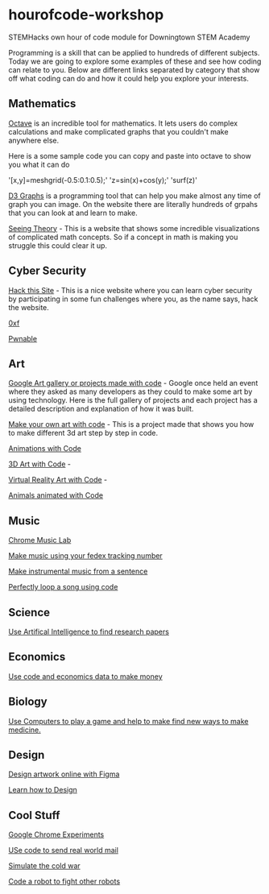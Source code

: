 # hourofcode-workshop
STEMHacks own hour of code module for Downingtown STEM Academy

Programming is a skill that can be applied to hundreds of different subjects. Today we are going to explore some examples of these
and see how coding can relate to you. Below are different links separated by category that show off what coding can do and how 
it could help you explore your interests. 

## Mathematics



[Octave](https://octave-online.net/ ) is an incredible tool for mathematics. It lets users do complex calculations and make complicated graphs that you couldn't make anywhere else. 

Here is a some sample code you can copy and paste into octave to show you what it can do

'[x,y]=meshgrid(-0.5:0.1:0.5);'
'z=sin(x)+cos(y);'
'surf(z)'


[D3 Graphs](https://d3js.org/) is a programming tool that can help you make almost any time of graph you can image. On the website there are literally hundreds of grpahs that you can look at and learn to make.


[Seeing Theory](http://students.brown.edu/seeing-theory/ ) - This is a website that shows some incredible visualizations of complicated math concepts. So if a concept in math is making you struggle this could clear it up. 


## Cyber Security 

[Hack this Site](https://www.hackthissite.org/) - This is a nice website where you can learn cyber security by participating in some fun challenges where you, as the name says, hack the website. 

[0xf](https://0xf.at/)

[Pwnable](http://pwnable.kr/)


## Art

[Google Art gallery or projects made with code](https://devart.withgoogle.com/) - Google once held an event where they asked as many developers as they could to make some art by using technology. Here is the full gallery of projects and each project has a detailed description and explanation of how it was built. 

[Make your own art with code](http://devartcodefactory.com/#/home) - This is a project made that shows you how to make different 3d art step by step in code. 

[Animations with Code](http://animejs.com/)

[3D Art with Code](https://threejs.org/) - 

[Virtual Reality Art with Code](https://aframe.io/) - 

[Animals animated with Code](http://species-in-pieces.com/#)

## Music

[](https://devpost.com/software/recordify)

[Chrome Music Lab](https://musiclab.chromeexperiments.com/Experiments )

[Make music using your fedex tracking number](http://soundtrack.fedex.com/experience)

[Make instrumental music from a sentence](http://kickthejetengine.com/langorhythm/)

[Perfectly loop a song using code](https://eternal.abimon.org/jukebox_index.html )


## Science

[Use Artifical Intelligence to find research papers](https://iris.ai/)

## Economics

[Use code and economics data to make money](https://www.quantopian.com/home )


## Biology

[Use Computers to play a game and help to make find new ways to make medicine.](https://fold.it/)

[](http://ann.miabellaai.net/ )


## Design

[Design artwork online with Figma](https://www.figma.com/ )

[Learn how to Design](Hackdesign.org)


## Cool Stuff

[Google Chrome Experiments](https://experiments.withgoogle.com/ )

[USe code to send real world mail](https://lob.com/)

[Simulate the cold war](https://coldwar.io/coldwar)

[Code a robot to fight other robots](http://beta.fightcodegame.com/ )


